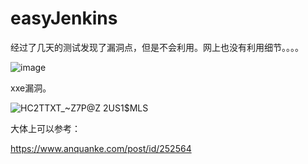 # easyJenkins

经过了几天的测试发现了漏洞点，但是不会利用。网上也没有利用细节。。。。

![image](https://user-images.githubusercontent.com/63966847/138290928-e8a81d62-655d-4633-af20-7beacf7181e7.png)



xxe漏洞。

![HC2TTXT_~Z7P@Z 2US1$MLS](https://user-images.githubusercontent.com/63966847/138326089-5600a88b-4157-4e77-8a12-47fa15cfcfbc.png)


大体上可以参考：

https://www.anquanke.com/post/id/252564
